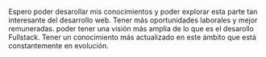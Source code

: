 Espero poder desarollar mis conocimientos y poder explorar esta parte tan interesante del desarrollo web.
Tener más oportunidades laborales y mejor remuneradas.
poder tener una visión más amplia de lo que es el desarollo Fullstack.
Tener un conocimiento más actualizado en este ámbito que está constantemente en evolución.
